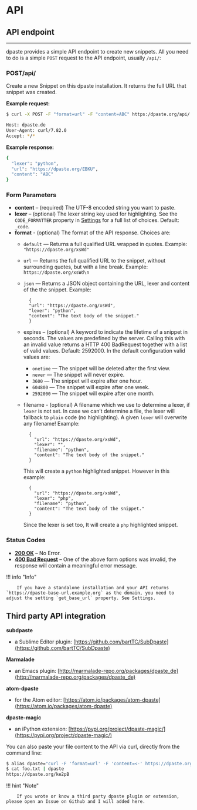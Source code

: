 # API

## API endpoint
---

dpaste provides a simple API endpoint to create new snippets. All you need to do is a simple `POST` request to the API endpoint, usually `/api/`:

### POST/api/
Create a new Snippet on this dpaste installation. It returns the full URL that snippet was created.

**Example request:**

```bash
$ curl -X POST -F "format=url" -F "content=ABC" https:/dpaste.org/api/

Host: dpaste.de
User-Agent: curl/7.82.0
Accept: */*
```

**Example response:**

```bash
{
  "lexer": "python",
  "url": "https://dpaste.org/EBKU",
  "content": "ABC"
}
```

### Form Parameters

- **content** – (required) The UTF-8 encoded string you want to paste.
- **lexer** – (optional) The lexer string key used for highlighting. See the `CODE_FORMATTER` property in [Settings](https://docs.dpaste.org/settings/) for a full list of choices. Default: `_code`.
- **format** -
(optional) The format of the API response. Choices are:
    - `default` — Returns a full qualified URL wrapped in quotes. Example: `"https://dpaste.org/xsWd"`
    - `url` — Returns the full qualified URL to the snippet, without surrounding quotes, but with a line break. Example: `https://dpaste.org/xsWd\n`
    - `json` — Returns a JSON object containing the URL, lexer and content of the the snippet. Example:

            {
            "url": "https://dpaste.org/xsWd",
            "lexer": "python",
            "content": "The text body of the snippet."
            }


    - expires – (optional) A keyword to indicate the lifetime of a snippet in seconds. The values are predefined by the server. Calling this with an invalid value returns a HTTP 400 BadRequest together with a list of valid values. Default: 2592000. In the default configuration valid values are:
        - `onetime` — The snippet will be deleted after the first view.
        - `never` — The snippet will never expire.
        - `3600` — The snippet will expire after one hour.
        - `604800` — The snippet will expire after one week.
        - `2592000` — The snippet will expire after one month.

    - filename - (optional) A filename which we use to determine a lexer, if `lexer` is not set. In case we can’t determine a file, the lexer will fallback to `plain` code (no highlighting). A given `lexer` will overwrite any filename! Example:

            {
              "url": "https://dpaste.org/xsWd",
              "lexer": "",
              "filename": "python",
              "content": "The text body of the snippet."
            }
    
        This will create a `python` highlighted snippet. However in this example:

            {
              "url": "https://dpaste.org/xsWd",
              "lexer": "php",
              "filename": "python",
              "content": "The text body of the snippet."
            }
          
        Since the lexer is set too, It will create a `php` highlighted snippet.

### Status Codes
- [**200 OK**](https://developer.mozilla.org/en-US/docs/Web/HTTP/Status/200) – No Error.
- [**400 Bad Request**](https://developer.mozilla.org/en-US/docs/Web/HTTP/Status/400) – One of the above form options was invalid, the response will contain a meaningful error message.


!!! info "Info"

        If you have a standalone installation and your API returns `https://dpaste-base-url.example.org` as the domain, you need to adjust the setting `get_base_url` property. See Settings.

## Third party API integration
**subdpaste**

-  a Sublime Editor plugin: [https://github.com/bartTC/SubDpaste](https://github.com/bartTC/SubDpaste)

**Marmalade**

-  an Emacs plugin: [http://marmalade-repo.org/packages/dpaste_de](http://marmalade-repo.org/packages/dpaste_de)
  
**atom-dpaste**

-  for the Atom editor: [https://atom.io/packages/atom-dpaste](https://atom.io/packages/atom-dpaste)

**dpaste-magic**

-  an iPython extension: [https://pypi.org/project/dpaste-magic/](https://pypi.org/project/dpaste-magic/)

You can also paste your file content to the API via curl, directly from the command line:


```bash
$ alias dpaste="curl -F 'format=url' -F 'content=<-' https://dpaste.org/api/"
$ cat foo.txt | dpaste
https://dpaste.org/ke2pB
```

!!! hint "Note"

        If you wrote or know a third party dpaste plugin or extension, please open an Issue on Github and I will added here.
